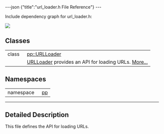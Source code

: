---json {"title":"url\_loader.h File Reference"} ---

Include dependency graph for url\_loader.h:

![](/docs/native-client/pepper_stable/cpp/url__loader_8h__incl.png)

Classes
-------

<table><tbody><tr class="odd"><td style="text-align: right;">class  </td><td><a href="/docs/native-client/pepper_stable/cpp/classpp_1_1_u_r_l_loader/" class="el">pp::URLLoader</a></td></tr><tr class="even"><td style="text-align: right;"> </td><td><a href="/docs/native-client/pepper_stable/cpp/classpp_1_1_u_r_l_loader/" class="el" title="URLLoader provides an API for loading URLs.">URLLoader</a> provides an API for loading URLs. <a href="/docs/native-client/pepper_stable/cpp/classpp_1_1_u_r_l_loader#details">More...</a><br />
</td></tr></tbody></table>

Namespaces
----------

<table><tbody><tr class="odd"><td style="text-align: right;">namespace  </td><td><a href="/docs/native-client/pepper_stable/cpp/namespacepp/" class="el">pp</a></td></tr></tbody></table>

------------------------------------------------------------------------

<span id="details" class="anchor" style="margin: 0;"></span>

Detailed Description
--------------------

This file defines the API for loading URLs.
